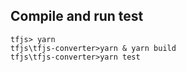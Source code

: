 ## Compile and run test
```
tfjs> yarn
tfjs\tfjs-converter>yarn & yarn build
tfjs\tfjs-converter>yarn test
```
